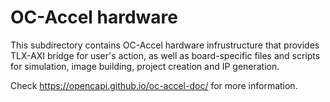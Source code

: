 # OC-Accel hardware

This subdirectory contains OC-Accel hardware infrustructure that provides TLX-AXI bridge for user's action, as well as board-specific files and scripts for simulation, image building, project creation and IP generation.

Check <https://opencapi.github.io/oc-accel-doc/> for more information.
